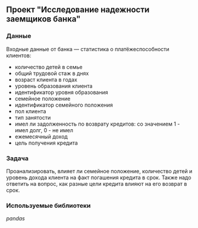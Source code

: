 ## Проект "Исследование надежности заемщиков банка"


### Данные
Входные данные от банка — статистика о платёжеспособности клиентов:
- количество детей в семье
- общий трудовой стаж в днях
- возраст клиента в годах
- уровень образования клиента
- идентификатор уровня образования
- семейное положение
- идентификатор семейного положения
- пол клиента
- тип занятости
- имел ли задолженность по возврату кредитов: со значением 1 - имел долг, 0 - не имел
- ежемесячный доход
- цель получения кредита

### Задача
Проанализировать, влияет ли семейное положение, количество детей и уровень дохода клиента на факт погашения кредита в срок.
Также надо ответить на вопрос, как разные цели кредита влияют на его возврат в срок.

### Используемые библиотеки
*pandas*
